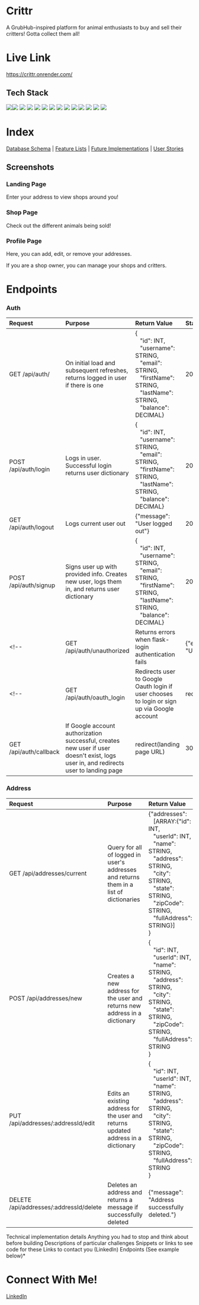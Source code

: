 # Crittr
A GrubHub-inspired platform for animal enthusiasts to buy and sell their critters! Gotta collect them all!

# Live Link
https://crittr.onrender.com/

## Tech Stack
<!-- List of techs/languages/plugins/APIs used
<a href="https://skillicons.dev">
  <img src="https://skillicons.dev/icons?i=python,flask,javascript,react,redux,css,html,docker,postgres,sqlite,aws" />
</a> -->

<img src="https://img.shields.io/badge/JavaScript-323330?style=for-the-badge&logo=javascript&logoColor=F7DF1E" /><img src="https://img.shields.io/badge/Python-FFD43B?style=for-the-badge&logo=python&logoColor=blue" />
<img src="https://img.shields.io/badge/CSS3-1572B6?style=for-the-badge&logo=css3&logoColor=white" /> <img src="https://img.shields.io/badge/HTML5-E34F26?style=for-the-badge&logo=html5&logoColor=white" />
<img src="https://img.shields.io/badge/Sqlite-003B57?style=for-the-badge&logo=sqlite&logoColor=white" /> <img src="https://img.shields.io/badge/PostgreSQL-316192?style=for-the-badge&logo=postgresql&logoColor=white" />
<img src="https://img.shields.io/badge/Docker-2CA5E0?style=for-the-badge&logo=docker&logoColor=white" />
<img src="https://img.shields.io/badge/Flask-000000?style=for-the-badge&logo=flask&logoColor=white" />
<img src="https://img.shields.io/badge/json-5E5C5C?style=for-the-badge&logo=json&logoColor=white" />
<img src="https://img.shields.io/badge/React-20232A?style=for-the-badge&logo=react&logoColor=61DAFB" />
<img src="https://img.shields.io/badge/Redux-593D88?style=for-the-badge&logo=redux&logoColor=white" />
<img src="https://img.shields.io/badge/Render-46E3B7?style=for-the-badge&logo=render&logoColor=white" />
<img src="https://img.shields.io/badge/Google_Cloud-4285F4?style=for-the-badge&logo=google-cloud&logoColor=white" />
<img src="https://img.shields.io/badge/Amazon_AWS-FF9900?style=for-the-badge&logo=amazonaws&logoColor=white" />

# Index
[Database Schema](https://github.com/sophiatsau/Crittr/wiki/DB-Schema) | [Feature Lists](https://github.com/sophiatsau/Crittr/wiki/Features-List) | [Future Implementations](https://github.com/sophiatsau/Crittr/wiki/Future-Implementations) | [User Stories](https://github.com/sophiatsau/Crittr/wiki/User-Stories)


## Screenshots
### Landing Page
Enter your address to view shops around you!

### Shop Page
Check out the different animals being sold!

### Profile Page
Here, you can add, edit, or remove your addresses.

If you are a shop owner, you can manage your shops and critters.

# Endpoints
### Auth
| Request  | Purpose | Return Value | Status |
| :------- | :------ | :----------- | :------ |
| GET /api/auth/  | On initial load and subsequent refreshes, returns logged in user if there is one | {<br/>&nbsp;&nbsp;&nbsp;"id": INT, <br/>&nbsp;&nbsp;&nbsp;"username": STRING, <br/>&nbsp;&nbsp;&nbsp;"email": STRING, <br/>&nbsp;&nbsp;&nbsp;"firstName": STRING, <br/>&nbsp;&nbsp;&nbsp;"lastName": STRING, <br/>&nbsp;&nbsp;&nbsp;"balance": DECIMAL} | 200 |
| POST /api/auth/login | Logs in user. Successful login returns user dictionary |{<br/>&nbsp;&nbsp;&nbsp;"id": INT, <br/>&nbsp;&nbsp;&nbsp;"username": STRING, <br/>&nbsp;&nbsp;&nbsp;"email": STRING, <br/>&nbsp;&nbsp;&nbsp;"firstName": STRING, <br/>&nbsp;&nbsp;&nbsp;"lastName": STRING, <br/>&nbsp;&nbsp;&nbsp;"balance": DECIMAL}| 200 |
| GET /api/auth/logout | Logs current user out |{"message": "User logged out"}| 200 |
| POST /api/auth/signup | Signs user up with provided info. Creates new user, logs them in, and returns user dictionary |{<br/>&nbsp;&nbsp;&nbsp;"id": INT, <br/>&nbsp;&nbsp;&nbsp;"username": STRING, <br/>&nbsp;&nbsp;&nbsp;"email": STRING, <br/>&nbsp;&nbsp;&nbsp;"firstName": STRING, <br/>&nbsp;&nbsp;&nbsp;"lastName": STRING, <br/>&nbsp;&nbsp;&nbsp;"balance": DECIMAL}| 200 |
<!-- | GET /api/auth/unauthorized | Returns errors when flask-login authentication fails |{"errors": {"user": "Unauthorized"}}| 403 | -->
<!-- | GET /api/auth/oauth_login | Redirects user to Google Oauth login if user chooses to login or sign up via Google account |redirect(authorization_url)| 302 |
| GET /api/auth/callback | If Google account authorization successful, creates new user if user doesn't exist, logs user in, and redirects user to landing page |redirect(landing page URL)| 302 | -->

### Address
| Request  | Purpose | Return Value | Status |
| :------- | :------ | :----------- | :------ |
| GET /api/addresses/current | Query for all of logged in user's addresses and returns them in a list of dictionaries | {"addresses": <br/>&nbsp;&nbsp;&nbsp;[ARRAY:{"id": INT,<br/>&nbsp;&nbsp;&nbsp;"userId": INT,<br/>&nbsp;&nbsp;&nbsp;"name": STRING,<br/>&nbsp;&nbsp;&nbsp;"address": STRING,<br/>&nbsp;&nbsp;&nbsp;"city": STRING,<br/>&nbsp;&nbsp;&nbsp;"state": STRING,<br/>&nbsp;&nbsp;&nbsp;"zipCode": STRING,<br/>&nbsp;&nbsp;&nbsp;"fullAddress": STRING}]<br/>} | 200 |
| POST /api/addresses/new | Creates a new address for the user and returns new address in a dictionary | {<br/>&nbsp;&nbsp;&nbsp;"id": INT,<br/>&nbsp;&nbsp;&nbsp;"userId": INT,<br/>&nbsp;&nbsp;&nbsp;"name": STRING,<br/>&nbsp;&nbsp;&nbsp;"address": STRING,<br/>&nbsp;&nbsp;&nbsp;"city": STRING,<br/>&nbsp;&nbsp;&nbsp;"state": STRING,<br/>&nbsp;&nbsp;&nbsp;"zipCode": STRING,<br/>&nbsp;&nbsp;&nbsp;"fullAddress": STRING<br/>} | 201 |
| PUT /api/addresses/:addressId/edit | Edits an existing address for the user and returns updated address in a dictionary | {<br/>&nbsp;&nbsp;&nbsp;"id": INT,<br/>&nbsp;&nbsp;&nbsp;"userId": INT,<br/>&nbsp;&nbsp;&nbsp;"name": STRING,<br/>&nbsp;&nbsp;&nbsp;"address": STRING,<br/>&nbsp;&nbsp;&nbsp;"city": STRING,<br/>&nbsp;&nbsp;&nbsp;"state": STRING,<br/>&nbsp;&nbsp;&nbsp;"zipCode": STRING,<br/>&nbsp;&nbsp;&nbsp;"fullAddress": STRING<br/>} | 200 |
| DELETE /api/addresses/:addressId/delete | Deletes an address and returns a message if successfully deleted | {"message": "Address successfully deleted."} | 200 |



Technical implementation details
Anything you had to stop and think about before building
Descriptions of particular challenges
Snippets or links to see code for these
Links to contact you (LinkedIn)
Endpoints (See example below)*

# Connect With Me!
<a href="https://www.linkedin.com/in/sophiatsau/">LinkedIn</a>
